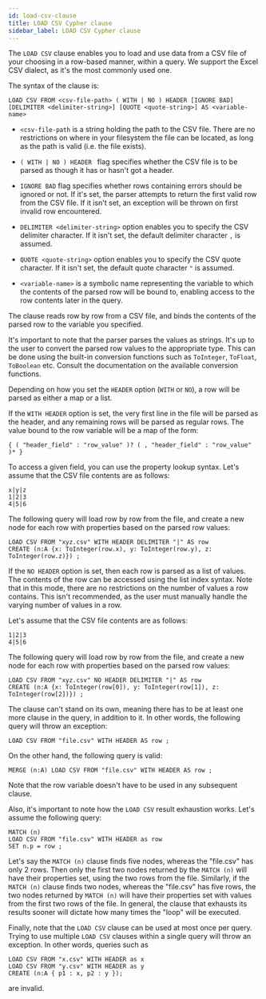 ```yaml
---
id: load-csv-clause
title: LOAD CSV Cypher clause
sidebar_label: LOAD CSV Cypher clause
---
```


The `LOAD CSV` clause enables you to load and use data from a CSV file of your
choosing in a row-based manner, within a query. We support the Excel CSV dialect,
as it's the most commonly used one.

The syntax of the clause is:

```plaintext
LOAD CSV FROM <csv-file-path> ( WITH | NO ) HEADER [IGNORE BAD] [DELIMITER <delimiter-string>] [QUOTE <quote-string>] AS <variable-name>
```

* `<csv-file-path` is a string holding the path to the CSV file. There are no
restrictions on where in your filesystem the file can be located, as long as
the path is valid (i.e. the file exists).

* `( WITH | NO ) HEADER ` flag specifies whether the CSV file is to be
parsed as though it has or hasn't got a header.

* `IGNORE BAD` flag specifies whether rows containing errors should be ignored or
not. If it's set, the parser attempts to return the first valid row from the CSV
file. If it isn't set, an exception will be thrown on first invalid row
encountered.

* `DELIMITER <delimiter-string>` option enables you to specify the CSV delimiter
character. If it isn't set, the default delimiter character `,` is assumed.

* `QUOTE <quote-string>` option enables you to specify the CSV quote character.
If it isn't set, the default quote character `"` is assumed.

* `<variable-name>` is a symbolic name representing the variable to which the
contents of the parsed row will be bound to, enabling access to the row contents
later in the query.

The clause reads row by row from a CSV file, and binds the contents of the
parsed row to the variable you specified.

It's important to note that the parser parses the values as strings. It's up to
the user to convert the parsed row values to the appropriate type. This can be
done using the built-in conversion functions such as `ToInteger`, `ToFloat`,
`ToBoolean` etc. Consult the documentation on the available conversion functions.

Depending on how you set the `HEADER` option (`WITH` or `NO`), a row will
be parsed as either a map or a list.

If the `WITH HEADER` option is set, the very first line in the file will be
parsed as the header, and any remaining rows will be parsed as regular rows.
The value bound to the row variable will be a map of the form:

```plaintext
{ ( "header_field" : "row_value" )? ( , "header_field" : "row_value" )* }
```

To access a given field, you can use the property lookup syntax. Let's assume
that the CSV file contents are as follows:

```plaintext
x|y|z
1|2|3
4|5|6
```

The following query will load row by row from the file, and create a new node
for each row with properties based on the parsed row values:

```cypher
LOAD CSV FROM "xyz.csv" WITH HEADER DELIMITER "|" AS row
CREATE (n:A {x: ToInteger(row.x), y: ToInteger(row.y), z: ToInteger(row.z)}) ;
```

If the `NO HEADER` option is set, then each row is parsed as a list of values.
The contents of the row can be accessed using the list index syntax. Note that
in this mode, there are no restrictions on the number of values a row contains.
This isn't recommended, as the user must manually handle the varying number of
values in a row.

Let's assume that the CSV file contents are as follows:

```plaintext
1|2|3
4|5|6
```

The following query will load row by row from the file, and create a new node
for each row with properties based on the parsed row values:

```cypher
LOAD CSV FROM "xyz.csv" NO HEADER DELIMITER "|" AS row
CREATE (n:A {x: ToInteger(row[0]), y: ToInteger(row[1]), z: ToInteger(row[2])}) ;
  ```

The clause can't stand on its own, meaning there has to be at least one more
clause in the query, in addition to it. In other words, the following query will
throw an exception:

```cypher
LOAD CSV FROM "file.csv" WITH HEADER AS row ;
```

On the other hand, the following query is valid:

```cypher
MERGE (n:A) LOAD CSV FROM "file.csv" WITH HEADER AS row ;
```

Note that the row variable doesn't have to be used in any subsequent clause.

Also, it's important to note how the `LOAD CSV` result exhaustion works. Let's
assume the following query:

```cypher
MATCH (n)
LOAD CSV FROM "file.csv" WITH HEADER as row
SET n.p = row ;
```

Let's say the `MATCH (n)` clause finds five nodes, whereas the "file.csv" has
only 2 rows. Then only the first two nodes returned by the `MATCH (n)` will have
their properties set, using the two rows from the file.
Similarly, if the `MATCH (n)` clause finds two nodes, whereas the "file.csv" has
five rows, the two nodes returned by `MATCH (n)` will have their properties
set with values from the first two rows of the file.
In general, the clause that exhausts its results sooner will dictate how many
times the "loop" will be executed.

Finally, note that the `LOAD CSV` clause can be used at most once per query.
Trying to use multiple `LOAD CSV` clauses within a single query will throw an exception.
In other words, queries such as

```cypher
LOAD CSV FROM "x.csv" WITH HEADER as x
LOAD CSV FROM "y.csv" WITH HEADER as y
CREATE (n:A { p1 : x, p2 : y });
```

are invalid.
